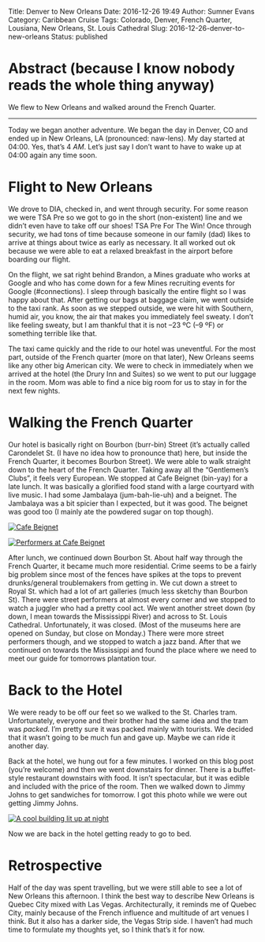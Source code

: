 Title: Denver to New Orleans
Date: 2016-12-26 19:49
Author: Sumner Evans
Category: Caribbean Cruise
Tags: Colorado, Denver, French Quarter, Lousiana, New Orleans, St. Louis Cathedral
Slug: 2016-12-26-denver-to-new-orleans
Status: published

# Abstract (because I know nobody reads the whole thing anyway)

We flew to New Orleans and walked around the French Quarter.

----

Today we began another adventure. We began the day in Denver, CO and ended up in
New Orleans, LA (pronounced: naw-lens). My day started at 04:00. Yes, that’s 4
*AM*. Let’s just say I don’t want to have to wake up at 04:00 again any time
soon.

# Flight to New Orleans

We drove to DIA, checked in, and went through security. For some reason we were
TSA Pre so we got to go in the short (non-existent) line and we didn’t even have
to take off our shoes! TSA Pre For The Win! Once through security, we had tons
of time because someone in our family (dad) likes to arrive at things about
twice as early as necessary. It all worked out ok because we were able to eat a
relaxed breakfast in the airport before boarding our flight.

On the flight, we sat right behind Brandon, a Mines graduate who works at Google
and who has come down for a few Mines recruiting events for Google
(\#connections). I sleep through basically the entire flight so I was happy
about that. After getting our bags at baggage claim, we went outside to the taxi
rank. As soon as we stepped outside, we were hit with Southern, humid air, you
know, the air that makes you immediately feel sweaty. I don’t like feeling
sweaty, but I am thankful that it is not –23 ºC (–9 ºF) or something terrible
like that.

The taxi came quickly and the ride to our hotel was uneventful. For the most
part, outside of the French quarter (more on that later), New Orleans seems like
any other big American city. We were to check in immediately when we arrived at
the hotel (the Drury Inn and Suites) so we went to put our luggage in the room.
Mom was able to find a nice big room for us to stay in for the next few nights.

# Walking the French Quarter

Our hotel is basically right on Bourbon (burr-bin) Street (it’s actually called
Carondelet St. (I have no idea how to pronounce that) here, but inside the
French Quarter, it becomes Bourbon Street). We were able to walk straight down
to the heart of the French Quarter. Taking away all the “Gentlemen’s Clubs”, it
feels very European. We stopped at Cafe Beignet (bin-yay) for a late lunch. It
was basically a glorified food stand with a large courtyard with live music. I
had some Jambalaya (jum-bah-lie-uh) and a beignet. The Jambalaya was a bit
spicier than I expected, but it was good. The beignet was good too (I mainly ate
the powdered sugar on top though).

[![Cafe Beignet]({filename}/images/carribean-cruise/cafe-beignet.jpg "Cafe
Beignet")]({filename}/images/carribean-cruise/cafe-beignet.jpg)

[![Performers at Cafe
Beignet]({filename}/images/carribean-cruise/performers-cafe-beignet.jpg "Performers at Cafe
Beignet")]({filename}/images/carribean-cruise/performers-cafe-beignet.jpg)

After lunch, we continued down Bourbon St. About half way through the French
Quarter, it became much more residential. Crime seems to be a fairly big problem
since most of the fences have spikes at the tops to prevent drunks/general
troublemakers from getting in. We cut down a street to Royal St. which had a lot
of art galleries (much less sketchy than Bourbon St). There were street
performers at almost every corner and we stopped to watch a juggler who had a
pretty cool act. We went another street down (by down, I mean towards the
Mississippi River) and across to St. Louis Cathedral. Unfortunately, it was
closed. (Most of the museums here are opened on Sunday, but close on Monday.)
There were more street performers though, and we stopped to watch a jazz band.
After that we continued on towards the Mississippi and found the place where we
need to meet our guide for tomorrows plantation tour.

# Back to the Hotel

We were ready to be off our feet so we walked to the St. Charles tram.
Unfortunately, everyone and their brother had the same idea and the tram was
*packed*. I’m pretty sure it was packed mainly with tourists. We decided that it
wasn’t going to be much fun and gave up. Maybe we can ride it another day.

Back at the hotel, we hung out for a few minutes. I worked on this blog post
(you’re welcome) and then we went downstairs for dinner. There is a
buffet-style restaurant downstairs with food. It isn’t spectacular, but it was
edible and included with the price of the room. Then we walked down to Jimmy
Johns to get sandwiches for tomorrow. I got this photo while we were out getting
Jimmy Johns.

[![A cool building lit up at night]({filename}/images/carribean-cruise/cool-building-at-night.jpg "A cool building lit up at night")
]({filename}/images/carribean-cruise/cool-building-at-night.jpg)

Now we are back in the hotel getting ready to go to bed.

# Retrospective

Half of the day was spent travelling, but we were still able to see a lot of New
Orleans this afternoon. I think the best way to describe New Orleans is Quebec
City mixed with Las Vegas. Architecturally, it reminds me of Quebec City, mainly
because of the French influence and multitude of art venues I think. But it also
has a darker side, the Vegas Strip side. I haven’t had much time to formulate my
thoughts yet, so I think that’s it for now.

